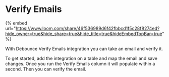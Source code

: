 # Verify Emails

{% embed url="https://www.loom.com/share/46f536989d6f42fbbcd1f5c28f8274ed?hide_owner=true&hide_share=true&hide_title=true&hideEmbedTopBar=true" %}

With Debounce Verify Emails integration you can take an email and verify it.

To get started, add the integration on a table and map the email and save changes. Once you run the Verify Emails column it will populate within a second. Then you can verify the email.
